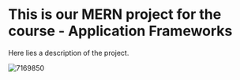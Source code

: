 # This is our MERN project for the course - Application Frameworks

Here lies a description of the project.

![7169850](https://user-images.githubusercontent.com/89182652/165149196-897064ce-9b61-455e-86ba-676ea590a980.png)
